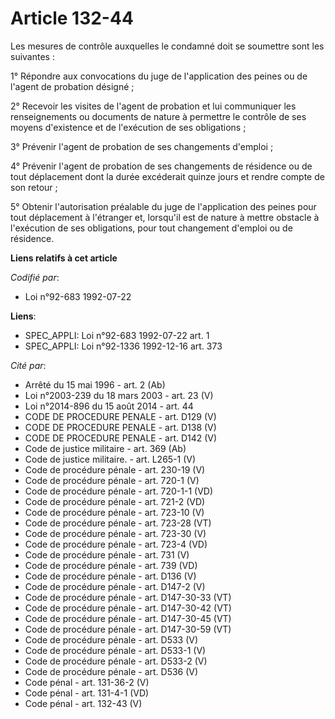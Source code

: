# Article 132-44

Les mesures de contrôle auxquelles le condamné doit se soumettre sont les suivantes :

1° Répondre aux convocations du juge de l'application des peines ou de l'agent de probation désigné ;

2° Recevoir les visites de l'agent de probation et lui communiquer les renseignements ou documents de nature à permettre le
contrôle de ses moyens d'existence et de l'exécution de ses obligations ;

3° Prévenir l'agent de probation de ses changements d'emploi ;

4° Prévenir l'agent de probation de ses changements de résidence ou de tout déplacement dont la durée excéderait quinze jours
et rendre compte de son retour ;

5° Obtenir l'autorisation préalable du juge de l'application des peines pour tout déplacement à l'étranger et, lorsqu'il est
de nature à mettre obstacle à l'exécution de ses obligations, pour tout changement d'emploi ou de résidence.

**Liens relatifs à cet article**

_Codifié par_:

  - Loi n°92-683 1992-07-22

**Liens**:

  - SPEC_APPLI: Loi n°92-683 1992-07-22 art. 1
  - SPEC_APPLI: Loi n°92-1336 1992-12-16 art. 373

_Cité par_:

  - Arrêté du 15 mai 1996 - art. 2 (Ab)
  - Loi n°2003-239 du 18 mars 2003 - art. 23 (V)
  - Loi n°2014-896 du 15 août 2014 - art. 44
  - CODE DE PROCEDURE PENALE - art. D129 (V)
  - CODE DE PROCEDURE PENALE - art. D138 (V)
  - CODE DE PROCEDURE PENALE - art. D142 (V)
  - Code de justice militaire - art. 369 (Ab)
  - Code de justice militaire. - art. L265-1 (V)
  - Code de procédure pénale - art. 230-19 (V)
  - Code de procédure pénale - art. 720-1 (V)
  - Code de procédure pénale - art. 720-1-1 (VD)
  - Code de procédure pénale - art. 721-2 (VD)
  - Code de procédure pénale - art. 723-10 (V)
  - Code de procédure pénale - art. 723-28 (VT)
  - Code de procédure pénale - art. 723-30 (V)
  - Code de procédure pénale - art. 723-4 (VD)
  - Code de procédure pénale - art. 731 (V)
  - Code de procédure pénale - art. 739 (VD)
  - Code de procédure pénale - art. D136 (V)
  - Code de procédure pénale - art. D147-2 (V)
  - Code de procédure pénale - art. D147-30-33 (VT)
  - Code de procédure pénale - art. D147-30-42 (VT)
  - Code de procédure pénale - art. D147-30-45 (VT)
  - Code de procédure pénale - art. D147-30-59 (VT)
  - Code de procédure pénale - art. D533 (V)
  - Code de procédure pénale - art. D533-1 (V)
  - Code de procédure pénale - art. D533-2 (V)
  - Code de procédure pénale - art. D536 (V)
  - Code pénal - art. 131-36-2 (V)
  - Code pénal - art. 131-4-1 (VD)
  - Code pénal - art. 132-43 (V)
